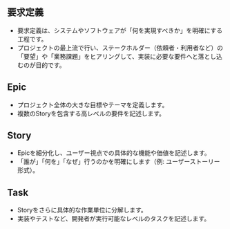 ## 要求定義
- 要求定義は、システムやソフトウェアが「何を実現すべきか」を明確にする工程です。
- プロジェクトの最上流で行い、ステークホルダー（依頼者・利用者など）の「要望」や「業務課題」をヒアリングして、実装に必要な要件へと落とし込むのが目的です。

## Epic
- プロジェクト全体の大きな目標やテーマを定義します。
- 複数のStoryを包含する高レベルの要件を記述します。

## Story
- Epicを細分化し、ユーザー視点での具体的な機能や価値を記述します。
- 「誰が」「何を」「なぜ」行うのかを明確にします（例: ユーザーストーリー形式）。

## Task
- Storyをさらに具体的な作業単位に分解します。
- 実装やテストなど、開発者が実行可能なレベルのタスクを記述します。
